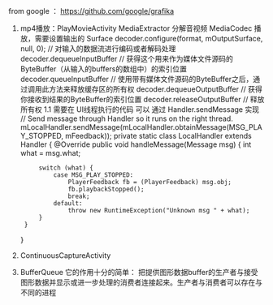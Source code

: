 from google ：  https://github.com/google/grafika
1. mp4播放：PlayMovieActivity
    MediaExtractor 分解音视频
    MediaCodec 播放，需要设置输出的 Surface
    decoder.configure(format, mOutputSurface, null, 0);
    // 对输入的数据流进行编码或者解码处理
    decoder.dequeueInputBuffer // 获得这个用来作为媒体文件源码的ByteBuffer（从输入的buffers的数组中）的索引位置
    decoder.queueInputBuffer // 使用带有媒体文件源码的ByteBuffer之后，通过调用此方法来释放缓存区的所有权
    decoder.dequeueOutputBuffer // 获得你接收到结果的ByteBuffer的索引位置
    decoder.releaseOutputBuffer // 释放所有权
1.1  需要在 UI线程执行的代码 可以 通过 Handler.sendMessage 实现
// Send message through Handler so it runs on the right thread.
    mLocalHandler.sendMessage(mLocalHandler.obtainMessage(MSG_PLAY_STOPPED, mFeedback));
    private static class LocalHandler extends Handler {
        @Override
        public void handleMessage(Message msg) {
            int what = msg.what;

            switch (what) {
                case MSG_PLAY_STOPPED:
                    PlayerFeedback fb = (PlayerFeedback) msg.obj;
                    fb.playbackStopped();
                    break;
                default:
                    throw new RuntimeException("Unknown msg " + what);
            }
        }
    }
2. ContinuousCaptureActivity

2. BufferQueue 它的作用十分的简单：
把提供图形数据buffer的生产者与接受图形数据并显示或进一步处理的消费者连接起来。生产者与消费者可以存在与不同的进程


